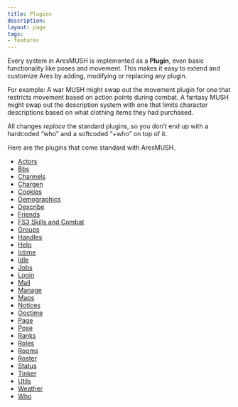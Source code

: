```yaml
---
title: Plugins
description:
layout: page
tags: 
- features
---
```


Every system in AresMUSH is implemented as a **Plugin**, even basic functionality like poses and movement.  This makes it easy to extend and customize Ares by adding, modifying or replacing any plugin. 

For example: A war MUSH might swap out the movement plugin for one that restricts movement based on action points during combat. A fantasy MUSH might swap out the description system with one that limits character descriptions based on what clothing items they had purchased. 

All changes *replace* the standard plugins, so you don’t end up with a hardcoded “who” and a softcoded “+who” on top of it.

Here are the plugins that come standard with AresMUSH.

* [Actors](/plugins/actors)
* [Bbs](/plugins/bbs)
* [Channels](/plugins/channels)
* [Chargen](/plugins/chargen)
* [Cookies](/plugins/cookies)
* [Demographics](/plugins/demographics)
* [Describe](/plugins/describe)
* [Friends](/plugins/friends)
* [FS3 Skills and Combat](/fs3)
* [Groups](/plugins/groups)
* [Handles](/plugins/handles)
* [Help](/plugins/help)
* [Ictime](/plugins/ictime)
* [Idle](/plugins/idle)
* [Jobs](/plugins/jobs)
* [Login](/plugins/login)
* [Mail](/plugins/mail)
* [Manage](/plugins/manage)
* [Maps](/plugins/maps)
* [Notices](/plugins/notices)
* [Ooctime](/plugins/ooctime)
* [Page](/plugins/page)
* [Pose](/plugins/pose)
* [Ranks](/plugins/ranks)
* [Roles](/plugins/roles)
* [Rooms](/plugins/rooms)
* [Roster](/plugins/roster)
* [Status](/plugins/status)
* [Tinker](/plugins/tinker)
* [Utils](/plugins/utils)
* [Weather](/plugins/weather)
* [Who](/plugins/who)